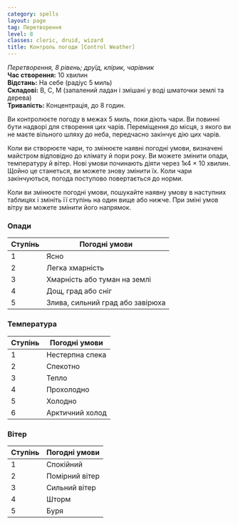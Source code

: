 ```yaml
---
category: spells
layout: page
tag: Перетворення
level: 8
classes: cleric, druid, wizard
title: Контроль погоди [Control Weather]
---
```


_Перетворення, 8 рівень; друїд, клірик, чарівник_    
**Час створення:** 10 хвилин    
**Відстань:** На себе (радіус 5 миль)    
**Складові:** В, С, М (запалений ладан і змішані у воді шматочки землі та дерева)    
**Тривалість:** Концентрація, до 8 годин.     

Ви контролюєте погоду в межах 5 миль, поки діють чари. Ви повинні бути надворі для створення цих чарів. Переміщення до місця, з якого ви не маєте вільного шляху до неба, передчасно закінчує дію цих чарів.    

Коли ви створюєте чари, то змінюєте наявні погодні умови, визначені майстром відповідно до клімату й пори року. Ви можете змінити опади, температуру й вітер. Нові умови починають діяти через 1к4 × 10 хвилин. Щойно це станеться, ви можете знову змінити їх. Коли чари закінчуються, погода поступово повертається до норми.    

Коли ви змінюєте погодні умови, пошукайте наявну умову в наступних таблицях і змініть її ступінь на один вище або нижче. При зміні умов вітру ви можете змінити його напрямок.  

### Опади

| Ступінь | Погодні умови                    |
| ------- | -------------------------------- |
| 1       | Ясно                             |
| 2       | Легка хмарність                  |
| 3       | Хмарність або туман на землі     |
| 4       | Дощ, град або сніг               |
| 5       | Злива, сильний град або завірюха |

### Температура

| Ступінь | Погодні умови   |
| ------- | --------------- |
| 1       | Нестерпна спека |
| 2       | Спекотно        |
| 3       | Тепло           |
| 4       | Прохолодно      |
| 5       | Холодно         |
| 6       | Арктичний холод |

### Вітер

| Ступінь | Погодні умови  |
| ------- | -------------- |
| 1       | Спокійний      |
| 2       | Помірний вітер |
| 3       | Сильний вітер  |
| 4       | Шторм          |
| 5       | Буря           |
